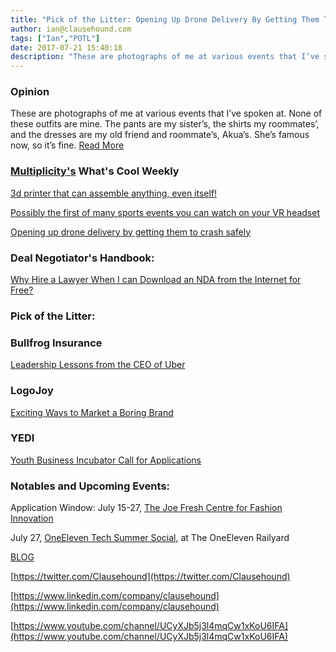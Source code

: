```yaml
---
title: "Pick of the Litter: Opening Up Drone Delivery By Getting Them To Crash Safely"
author: ian@clausehound.com
tags: ["Ian","POTL"]
date: 2017-07-21 15:40:18
description: "These are photographs of me at various events that I’ve spoken at. None of these outfits are mine. The pants are my sister’s, the shirts my roommates’, and the dresses are my old friend and roommate’s, Akua’s. She’s famous now, so it’s fine."
---
```




### Opinion

 These are photographs of me at various events that I’ve spoken at. None of these outfits are mine. The pants are my sister’s, the shirts my roommates’, and the dresses are my old friend and roommate’s, Akua’s. She’s famous now, so it’s fine. [Read More](https://blog.clausehound.com/these-arent-my-pants%E2%80%8A-%E2%80%8Aand-other-ways-im-bootstrapping-my-way-to-the-top/)

### [Multiplicity's](https://multiplicity.media) What's Cool Weekly



[3d printer that can assemble anything, even itself!](https://3dprintingindustry.com/news/ndsu-study-shoots-moon-self-replicating-3d-printer-118576/)



[Possibly the first of many sports events you can watch on your VR headset](https://digiday.com/media/el-clasico-coming-virtual-reality/)



[Opening up drone delivery by getting them to crash safely ](https://www.technologyreview.com/s/608318/teaching-drones-how-to-crash-safely/)


### Deal Negotiator's Handbook: 

[ Why Hire a Lawyer When I can Download an NDA from the Internet for Free? ](http://blog.clausehound.com/why-hire-a-lawyer-when-i-can-download-an-nda-from-the-internet-for-free/)

### Pick of the Litter:



### Bullfrog Insurance 

[ Leadership Lessons from the CEO of Uber](https://blog.clausehound.com/leadership-lessons-from-the-ceo-of-uber/)



### LogoJoy 

[ Exciting Ways to Market a Boring Brand](https://blog.clausehound.com/exciting-ways-to-market-a-boring-brand/)



### YEDI 

[Youth Business Incubator Call for Applications](https://blog.clausehound.com/yedi-youth-application/)

### Notables and Upcoming Events: 

Application Window: July 15-27, [The Joe Fresh Centre for Fashion Innovation](https://blog.clausehound.com/the-joe-fresh-centre-for-fashion-innovation/)

July 27, [OneEleven Tech Summer Social](https://blog.clausehound.com/one-eleven-tech-summer-social/), at The OneEleven Railyard

[BLOG](http://blog.clausehound.com)

[https://twitter.com/Clausehound](https://twitter.com/Clausehound)

[https://www.linkedin.com/company/clausehound](https://www.linkedin.com/company/clausehound)

[https://www.youtube.com/channel/UCyXJb5j3l4mqCw1xKoU6IFA](https://www.youtube.com/channel/UCyXJb5j3l4mqCw1xKoU6IFA)

